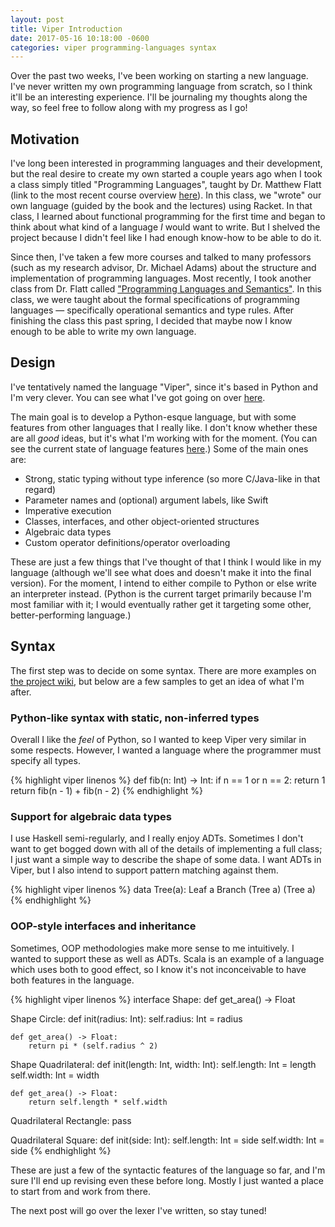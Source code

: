 ```yaml
---
layout: post
title: Viper Introduction
date: 2017-05-16 10:18:00 -0600
categories: viper programming-languages syntax
---
```


Over the past two weeks, I've been working on starting a new language. I've never written my own programming language
from scratch, so I think it'll be an interesting experience. I'll be journaling my thoughts along the way, so feel free
to follow along with my progress as I go!

## Motivation

I've long been interested in programming languages and their development, but the real desire to create my own started
a couple years ago when I took a class simply titled "Programming Languages", taught by Dr. Matthew Flatt (link to the
most recent course overview [here](https://www.eng.utah.edu/~cs6510/)). In this class, we "wrote" our own language
(guided by the book and the lectures) using Racket. In that class, I learned about functional programming for the first
time and began to think about what kind of a language *I* would want to write. But I shelved the project because I
didn't feel like I had enough know-how to be able to do it.

Since then, I've taken a few more courses and talked to many professors (such as my research advisor, Dr. Michael Adams)
about the structure and implementation of programming languages. Most recently, I took another class from Dr. Flatt
called ["Programming Languages and Semantics"](http://www.eng.utah.edu/~cs7520/). In this class, we were taught about
the formal specifications of programming languages — specifically operational semantics and type rules. After finishing
the class this past spring, I decided that maybe now I know enough to be able to write my own language.

## Design

I've tentatively named the language "Viper", since it's based in Python and I'm very clever. You can see what I've got
going on over [here](https://github.com/pdarragh/Viper).

The main goal is to develop a Python-esque language, but with some features from other languages that I really like. I
don't know whether these are all *good* ideas, but it's what I'm working with for the moment. (You can see the current
state of language features [here](https://github.com/pdarragh/Viper/projects/1).) Some of the main ones are:

* Strong, static typing without type inference (so more C/Java-like in that regard)
* Parameter names and (optional) argument labels, like Swift
* Imperative execution
* Classes, interfaces, and other object-oriented structures
* Algebraic data types
* Custom operator definitions/operator overloading

These are just a few things that I've thought of that I think I would like in my language (although we'll see what does
and doesn't make it into the final version). For the moment, I intend to either compile to Python or else write an
interpreter instead. (Python is the current target primarily because I'm most familiar with it; I would eventually
rather get it targeting some other, better-performing language.)

## Syntax

The first step was to decide on some syntax. There are more examples on
[the project wiki](https://github.com/pdarragh/Viper/wiki/Examples), but below are a few samples to get an idea of what
I'm after.

### Python-like syntax with static, non-inferred types

Overall I like the *feel* of Python, so I wanted to keep Viper very similar in some respects. However, I wanted a
language where the programmer must specify all types.

{% highlight viper linenos %}
def fib(n: Int) -> Int:
    if n == 1 or n == 2:
        return 1
    return fib(n - 1) + fib(n - 2)
{% endhighlight %}

### Support for algebraic data types

I use Haskell semi-regularly, and I really enjoy ADTs. Sometimes I don't want to get bogged down with all of the details
of implementing a full class; I just want a simple way to describe the shape of some data. I want ADTs in Viper, but I
also intend to support pattern matching against them.

{% highlight viper linenos %}
data Tree(a):
    Leaf a
    Branch (Tree a) (Tree a)
{% endhighlight %}

### OOP-style interfaces and inheritance

Sometimes, OOP methodologies make more sense to me intuitively. I wanted to support these as well as ADTs. Scala is an
example of a language which uses both to good effect, so I know it's not inconceivable to have both features in the
language.

{% highlight viper linenos %}
interface Shape:
    def get_area() -> Float

Shape Circle:
    def init(radius: Int):
        self.radius: Int = radius

    def get_area() -> Float:
        return pi * (self.radius ^ 2)

Shape Quadrilateral:
    def init(length: Int, width: Int):
        self.length: Int = length
        self.width: Int = width

    def get_area() -> Float:
        return self.length * self.width

Quadrilateral Rectangle:
    pass

Quadrilateral Square:
    def init(side: Int):
        self.length: Int = side
        self.width: Int = side
{% endhighlight %}

These are just a few of the syntactic features of the language so far, and I'm sure I'll end up revising even these
before long. Mostly I just wanted a place to start from and work from there.

The next post will go over the lexer I've written, so stay tuned!
